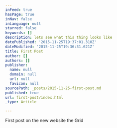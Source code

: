 ```yaml
---
inFeed: true
hasPage: true
inNav: false
inLanguage: null
starred: false
keywords: []
description: lets see what this thing looks like
datePublished: '2015-11-25T19:37:01.310Z'
dateModified: '2015-11-25T19:36:31.621Z'
title: First Post
author: []
authors: []
publisher:
  name: null
  domain: null
  url: null
  favicon: null
sourcePath: _posts/2015-11-25-first-post.md
published: true
url: first-post/index.html
_type: Article

---
```

First post on the new website the Grid